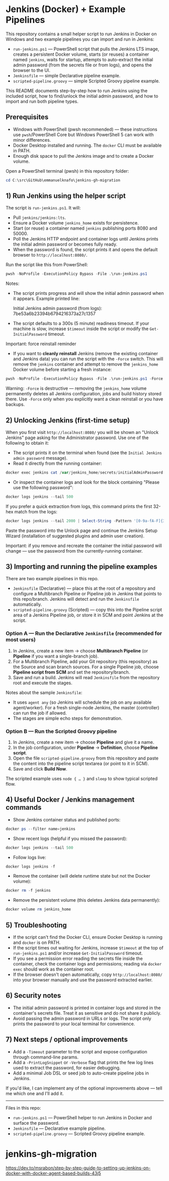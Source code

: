 # Jenkins (Docker) + Example Pipelines

This repository contains a small helper script to run Jenkins in Docker on Windows and two example pipelines you can import and run in Jenkins:

- `run-jenkins.ps1` — PowerShell script that pulls the Jenkins LTS image, creates a persistent Docker volume, starts (or reuses) a container named `jenkins`, waits for startup, attempts to auto-extract the initial admin password (from the secrets file or from logs), and opens the browser to the UI.
- `Jenkinsfile` — simple Declarative pipeline example.
- `scripted-pipeline.groovy` — simple Scripted Groovy pipeline example.

This README documents step-by-step how to run Jenkins using the included script, how to find/unlock the initial admin password, and how to import and run both pipeline types.

## Prerequisites

- Windows with PowerShell (pwsh recommended) — these instructions use `pwsh`/PowerShell Core but Windows PowerShell 5 can work with minor differences.
- Docker Desktop installed and running. The `docker` CLI must be available in PATH.
- Enough disk space to pull the Jenkins image and to create a Docker volume.

Open a PowerShell terminal (pwsh) in this repository folder:

```powershell
cd C:\src\GitHub\emmanuelknafo\jenkins-gh-migration
```

## 1) Run Jenkins using the helper script

The script is `run-jenkins.ps1`. It will:

- Pull `jenkins/jenkins:lts`.
- Ensure a Docker volume `jenkins_home` exists for persistence.
- Start (or reuse) a container named `jenkins` publishing ports 8080 and 50000.
- Poll the Jenkins HTTP endpoint and container logs until Jenkins prints the initial admin password or becomes fully ready.
- When the password is found, the script prints it and opens the default browser to `http://localhost:8080/`.

Run the script like this from PowerShell:

```powershell
pwsh -NoProfile -ExecutionPolicy Bypass -File .\run-jenkins.ps1
```

Notes:
- The script prints progress and will show the initial admin password when it appears. Example printed line:

  Initial Jenkins admin password (from logs): 7be53a6b23394b6794216373a27c1357

- The script defaults to a 300s (5 minute) readiness timeout. If your machine is slow, increase `$timeout` inside the script or modify the `Get-InitialPassword` timeout.

Important: force reinstall reminder
- If you want to **cleanly reinstall** Jenkins (remove the existing container and Jenkins data) you can run the script with the `-Force` switch. This will remove the `jenkins` container and attempt to remove the `jenkins_home` Docker volume before starting a fresh instance:

```powershell
pwsh -NoProfile -ExecutionPolicy Bypass -File .\run-jenkins.ps1 -Force
```

Warning: `-Force` is destructive — removing the `jenkins_home` volume permanently deletes all Jenkins configuration, jobs and build history stored there. Use `-Force` only when you explicitly want a clean reinstall or you have backups.

## 2) Unlocking Jenkins (first-time setup)

When you first visit `http://localhost:8080/` you will be shown an "Unlock Jenkins" page asking for the Administrator password. Use one of the following to obtain it:

- The script prints it on the terminal when found (see the `Initial Jenkins admin password` message).
- Read it directly from the running container:

```powershell
docker exec jenkins cat /var/jenkins_home/secrets/initialAdminPassword
```

- Or inspect the container logs and look for the block containing "Please use the following password":

```powershell
docker logs jenkins --tail 500
```

If you prefer a quick extraction from logs, this command prints the first 32-hex match from the logs:

```powershell
docker logs jenkins --tail 2000 | Select-String -Pattern '[0-9a-fA-F]{32}' -AllMatches | ForEach-Object { $_.Matches.Value } | Select-Object -First 1
```

Paste the password into the Unlock page and continue the Jenkins Setup Wizard (installation of suggested plugins and admin user creation).

Important: if you remove and recreate the container the initial password will change — use the password from the currently-running container.

## 3) Importing and running the pipeline examples

There are two example pipelines in this repo.

- `Jenkinsfile` (Declarative) — place this at the root of a repository and configure a Multibranch Pipeline or Pipeline job in Jenkins that points to this repo/branch. Jenkins will detect and run the `Jenkinsfile` automatically.
- `scripted-pipeline.groovy` (Scripted) — copy this into the Pipeline script area of a Jenkins Pipeline job, or store it in SCM and point Jenkins at the script.

### Option A — Run the Declarative `Jenkinsfile` (recommended for most users)

1. In Jenkins, create a new item → choose **Multibranch Pipeline** (or **Pipeline** if you want a single-branch job).
2. For a Multibranch Pipeline, add your Git repository (this repository) as the Source and scan branch sources. For a single Pipeline job, choose **Pipeline script from SCM** and set the repository/branch.
3. Save and run a build. Jenkins will read `Jenkinsfile` from the repository root and execute the stages.

Notes about the sample `Jenkinsfile`:
- It uses `agent any` (so Jenkins will schedule the job on any available agent/worker). For a fresh single-node Jenkins, the master (controller) can run the job if allowed.
- The stages are simple echo steps for demonstration.

### Option B — Run the Scripted Groovy pipeline

1. In Jenkins, create a new item → choose **Pipeline** and give it a name.
2. In the job configuration, under **Pipeline** → **Definition**, choose **Pipeline script**.
3. Open the file `scripted-pipeline.groovy` from this repository and paste the content into the pipeline script textarea (or point to it in SCM).
4. Save and click **Build Now**.

The scripted example uses `node { … }` and `sleep` to show typical scripted flow.

## 4) Useful Docker / Jenkins management commands

- Show Jenkins container status and published ports:

```powershell
docker ps --filter name=jenkins
```

- Show recent logs (helpful if you missed the password):

```powershell
docker logs jenkins --tail 500
```

- Follow logs live:

```powershell
docker logs jenkins -f
```

- Remove the container (will delete runtime state but not the Docker volume):

```powershell
docker rm -f jenkins
```

- Remove the persistent volume (this deletes Jenkins data permanently):

```powershell
docker volume rm jenkins_home
```

## 5) Troubleshooting

- If the script can't find the Docker CLI, ensure Docker Desktop is running and `docker` is on PATH.
- If the script times out waiting for Jenkins, increase `$timeout` at the top of `run-jenkins.ps1` and/or increase `Get-InitialPassword` timeout.
- If you see a permission error reading the secrets file inside the container, check the container logs and permissions; reading via `docker exec` should work as the container root.
- If the browser doesn't open automatically, copy `http://localhost:8080/` into your browser manually and use the password extracted earlier.

## 6) Security notes

- The initial admin password is printed in container logs and stored in the container's secrets file. Treat it as sensitive and do not share it publicly.
- Avoid passing the admin password in URLs or logs. The script only prints the password to your local terminal for convenience.

## 7) Next steps / optional improvements

- Add a `-Timeout` parameter to the script and expose configuration through command-line params.
- Add a `-PrintLogSnippet` or `-Verbose` flag that prints the few log lines used to extract the password, for easier debugging.
- Add a minimal Job DSL or seed job to auto-create pipeline jobs in Jenkins.

If you'd like, I can implement any of the optional improvements above — tell me which one and I'll add it.

---
Files in this repo:

- `run-jenkins.ps1` — PowerShell helper to run Jenkins in Docker and surface the password.
- `Jenkinsfile` — Declarative example pipeline.
- `scripted-pipeline.groovy` — Scripted Groovy pipeline example.
# jenkins-gh-migration

https://dev.to/msrabon/step-by-step-guide-to-setting-up-jenkins-on-docker-with-docker-agent-based-builds-43j5
